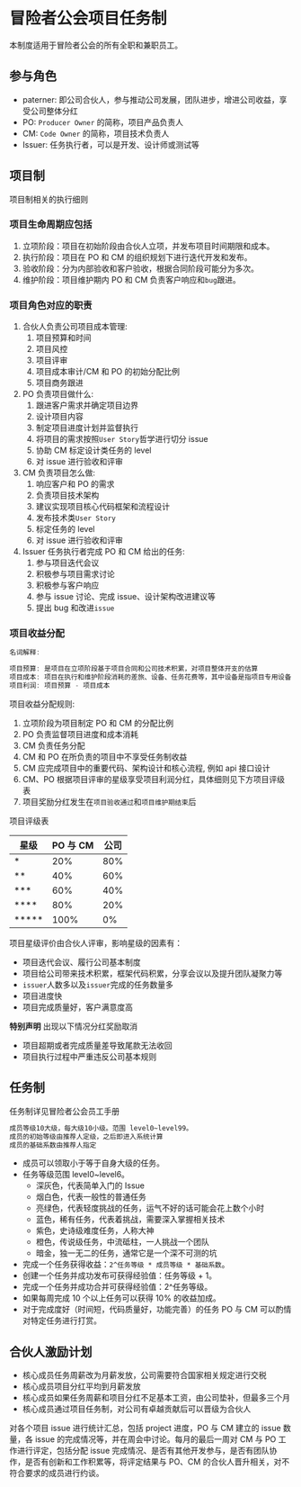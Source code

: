 # 冒险者公会项目任务制

本制度适用于冒险者公会的所有全职和兼职员工。

## 参与角色

- paterner: 即公司合伙人，参与推动公司发展，团队进步，增进公司收益，享受公司整体分红
- PO: `Producer Owner` 的简称，项目产品负责人
- CM: `Code Owner` 的简称，项目技术负责人
- Issuer: 任务执行者，可以是开发、设计师或测试等

## 项目制

项目制相关的执行细则

### 项目生命周期应包括

1. 立项阶段：项目在初始阶段由合伙人立项，并发布项目时间期限和成本。
2. 执行阶段：项目在 PO 和 CM 的组织规划下进行迭代开发和发布。
3. 验收阶段：分为内部验收和客户验收，根据合同阶段可能分为多次。
4. 维护阶段：项目维护期内 PO 和 CM 负责客户响应和`bug`跟进。

### 项目角色对应的职责

1. 合伙人负责公司项目成本管理:
   1. 项目预算和时间
   2. 项目风控
   3. 项目评审
   4. 项目成本审计/CM 和 PO 的初始分配比例
   5. 项目商务跟进
2. PO 负责项目做什么:
   1. 跟进客户需求并确定项目边界
   2. 设计项目内容
   3. 制定项目进度计划并监督执行
   4. 将项目的需求按照`User Story`哲学进行切分 issue
   5. 协助 CM 标定设计类任务的 level
   6. 对 issue 进行验收和评审
3. CM 负责项目怎么做:
   1. 响应客户和 PO 的需求
   2. 负责项目技术架构
   3. 建议实现项目核心代码框架和流程设计
   4. 发布技术类`User Story`
   5. 标定任务的 level
   6. 对 issue 进行验收和评审
4. Issuer 任务执行者完成 PO 和 CM 给出的任务:
   1. 参与项目迭代会议
   2. 积极参与项目需求讨论
   3. 积极参与客户响应
   4. 参与 issue 讨论、完成 issue、设计架构改进建议等
   5. 提出 bug 和改进`issue`

### 项目收益分配

```js
名词解释:

项目预算: 是项目在立项阶段基于项目合同和公司技术积累，对项目整体开支的估算
项目成本: 项目在执行和维护阶段消耗的差旅、设备、任务花费等，其中设备是指项目专用设备
项目利润: 项目预算 - 项目成本
```

项目收益分配规则:

1. 立项阶段为项目制定 PO 和 CM 的分配比例
2. PO 负责监督项目进度和成本消耗
3. CM 负责任务分配
4. CM 和 PO 在所负责的项目中不享受任务制收益
5. CM 应完成项目中的重要代码、架构设计和核心流程, 例如 api 接口设计
6. CM、PO 根据项目评审的星级享受项目利润分红，具体细则见下方项目评级表
7. 项目奖励分红发生在`项目验收通过`和`项目维护期结束`后

项目评级表

| 星级       | PO 与 CM | 公司 |
| ---------- | -------- | ---- |
| \*         | 20%      | 80%  |
| \*\*       | 40%      | 60%  |
| \*\*\*     | 60%      | 40%  |
| \*\*\*\*   | 80%      | 20%  |
| \*\*\*\*\* | 100%     | 0%   |

项目星级评价由合伙人评审，影响星级的因素有：

- 项目迭代会议、履行公司基本制度
- 项目给公司带来技术积累，框架代码积累，分享会议以及提升团队凝聚力等
- `issuer`人数多以及`issuer`完成的任务数量多
- 项目进度快
- 项目完成质量好，客户满意度高

**特别声明** 出现以下情况分红奖励取消

- 项目超期或者完成质量差导致尾款无法收回
- 项目执行过程中严重违反公司基本规则

## 任务制

任务制详见冒险者公会员工手册

```sh
成员等级10大级，每大级10小级。范围 level0~level99。
成员的初始等级由推荐人定级，之后即进入系统计算
成员的基础系数由推荐人指定
```

- 成员可以领取小于等于自身大级的任务。
- 任务等级范围 level0~level6。
  - 深灰色，代表简单入门的 Issue
  - 烟白色，代表一般性的普通任务
  - 亮绿色，代表轻度挑战的任务，运气不好的话可能会花上数个小时
  - 蓝色，稀有任务，代表着挑战，需要深入掌握相关技术
  - 紫色，史诗级难度任务，人称大神
  - 橙色，传说级任务，中流砥柱，一人挑战一个团队
  - 暗金，独一无二的任务，通常它是一个深不可测的坑
- 完成一个任务获得收益：`2^任务等级 * 成员等级 * 基础系数`。
- 创建一个任务并成功发布可获得经验值：任务等级 + 1。
- 完成一个任务并成功合并可获得经验值：2^任务等级。
- 如果每周完成 10 个以上任务可以获得 10% 的收益加成。
- 对于完成度好（时间短，代码质量好，功能完善）的任务 PO 与 CM 可以酌情对特定任务进行打赏。

## 合伙人激励计划

- 核心成员任务周薪改为月薪发放，公司需要符合国家相关规定进行交税
- 核心成员项目分红平均到月薪发放
- 核心成员如果任务周薪和项目分红不足基本工资，由公司垫补，但最多三个月
- 核心成员通过项目任务制，对公司有卓越贡献后可以晋级为合伙人

对各个项目 issue 进行统计汇总，包括 project 进度，PO 与 CM 建立的 issue 数量，各 issue 的完成情况等，并在周会中讨论。每月的最后一周对 CM 与 PO 工作进行评定，包括分配 issue 完成情况、是否有其他开发参与，是否有团队协作，是否有创新和工作积累等，将评定结果与 PO、CM 的合伙人晋升相关，对不符合要求的成员进行约谈。
